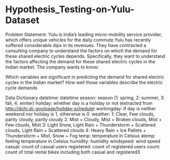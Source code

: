 # Hypothesis_Testing-on-Yulu-Dataset
Problem Statement:
Yulu is India’s leading micro-mobility service provider, which offers unique vehicles for the daily commute.Yulu has recently suffered considerable dips in its revenues. They have contracted a consulting company to understand the factors on which the demand for these shared electric cycles depends. Specifically, they want to understand the factors affecting the demand for these shared electric cycles in the Indian market. The company wants to know:

Which variables are significant in predicting the demand for shared electric cycles in the Indian market? How well those variables describe the electric cycle demands

Data Dictionary
datetime: datetime
season: season (1: spring, 2: summer, 3: fall, 4: winter)
holiday: whether day is a holiday or not (extracted from http://dchr.dc.gov/page/holiday-schedule)
workingday: if day is neither weekend nor holiday is 1, otherwise is 0.
weather: 1: Clear, Few clouds, partly cloudy, partly cloudy 2: Mist + Cloudy, Mist + Broken clouds, Mist + Few clouds, Mist 3: Light Snow, Light Rain + Thunderstorm + Scattered clouds, Light Rain + Scattered clouds 4: Heavy Rain + Ice Pallets + Thunderstorm + Mist, Snow + Fog
temp: temperature in Celsius
atemp: feeling temperature in Celsius
humidity: humidity
windspeed: wind speed
casual: count of casual users
registered: count of registered users
count: count of total rental bikes including both casual and registered3
